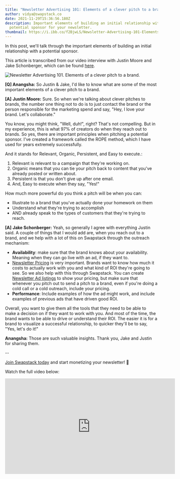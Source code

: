 ```yaml
---
title: "Newsletter Advertising 101: Elements of a clever pitch to a brand"
author: vidya@swapstack.co
date: 2021-11-29T15:36:56.180Z
description: Important elements of building an initial relationship with a
  potential sponsor for your newsletter.
thumbnail: https://i.ibb.co/f2BjwLS/Newsletter-Advertising-101-Elements-of-a-clever-pitch-1.jpg
---
```

In this post, we'll talk through the important elements of building an initial relationship with a potential sponsor.

This article is transcribed from our video interview with Justin Moore and Jake Schonberger, which can be found [here](https://youtu.be/0L9nYwercfg).

![Newsletter Advertising 101. Elements of a clever pitch to a brand.](https://i.ibb.co/f2BjwLS/Newsletter-Advertising-101-Elements-of-a-clever-pitch-1.jpg "Important elements of a clever pitch to a brand.")

**\[Q] Anangsha:** So Justin & Jake, I'd like to know what are some of the most important elements of a clever pitch to a brand.

**\[A]** **Justin Moore:** Sure. So when we're talking about clever pitches to brands, the number one thing not to do is to just contact the brand or the person responsible for the marketing spend and say, "Hey, I love your brand. Let's collaborate."

You know, you might think, "Well, duh!", right? That's not compelling. But in my experience, this is what 97% of creators do when they reach out to brands. So yes, there are important principles when pitching a potential sponsor. I've created a framework called the ROPE method, which I have used for years extremely successfully.

And it stands for Relevant, Organic, Persistent, and Easy to execute.:

1. Relevant is relevant to a campaign that they're working on.
2. Organic means that you can tie your pitch back to content that you've already posted or written about.
3. Persistent is that you don't give up after one email.
4. And, Easy to execute when they say, "Yes!"

How much more powerful do you think a pitch will be when you can:

* Illustrate to a brand that you've actually done your homework on them
* Understand what they're trying to accomplish
* AND already speak to the types of customers that they're trying to reach.

**\[A]** **Jake Schonberger:** Yeah, so generally I agree with everything Justin said. A couple of things that I would add are, when you reach out to a brand, and we help with a lot of this on Swapstack through the outreach mechanism:

* **Availability**: make sure that the brand knows about your availability. Meaning when they can go live with an ad, if they want to.
* [Newsletter Pricing](https://swapstack.co/newsletter-pricing-101/) is very important. Brands want to know how much it costs to actually work with you and what kind of ROI they're going to see. So we also help with this through Swapstack. You can create [Newsletter Ad listings](https://swapstack.co/newsletter-ad-units-101/) to show your pricing, but make sure that whenever you pitch out to send a pitch to a brand, even if you're doing a cold call or a cold outreach, include your pricing.
* **Performance**: Include examples of how the ad might work, and include examples of previous ads that have driven good ROI.

Overall, you want to give them all the tools that they need to be able to make a decision on if they want to work with you. And most of the time, the brand wants to be able to drive or understand their ROI. The easier it is for a brand to visualize a successful relationship, to quicker they'll be to say, "Yes, let's do it!"

**Anangsha:** Those are such valuable insights. Thank you, Jake and Justin for sharing them.

\--

[Join Swapstack today](https://app.swapstack.co/) and start monetizing your newsletter! 💌

Watch the full video below:

<iframe width="560" height="315" src="https://www.youtube.com/embed/0L9nYwercfg" title="YouTube video player" frameborder="0" allow="accelerometer; autoplay; clipboard-write; encrypted-media; gyroscope; picture-in-picture" allowfullscreen></iframe>